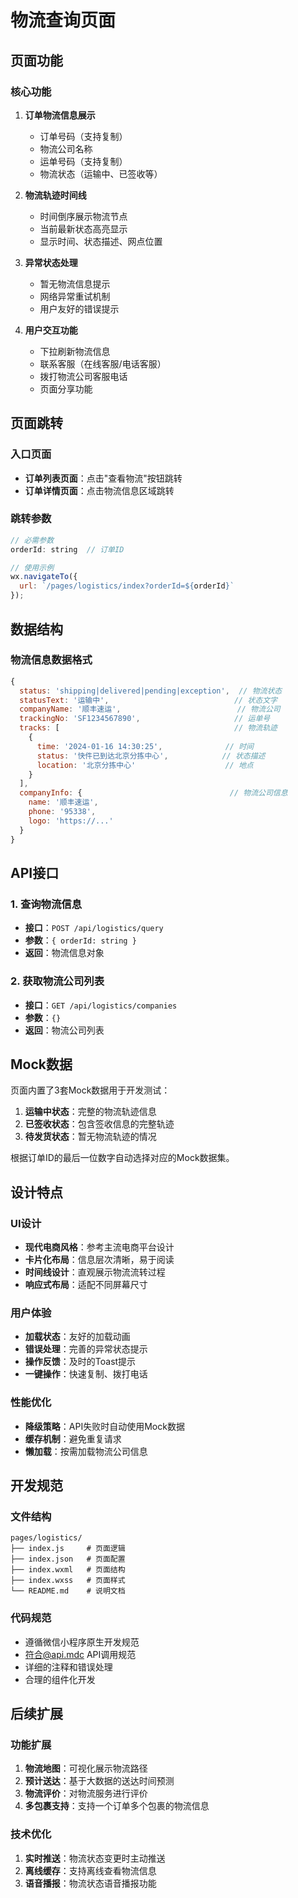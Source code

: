 # 物流查询页面

## 页面功能

### 核心功能
1. **订单物流信息展示**
   - 订单号码（支持复制）
   - 物流公司名称
   - 运单号码（支持复制）
   - 物流状态（运输中、已签收等）

2. **物流轨迹时间线**
   - 时间倒序展示物流节点
   - 当前最新状态高亮显示
   - 显示时间、状态描述、网点位置

3. **异常状态处理**
   - 暂无物流信息提示
   - 网络异常重试机制
   - 用户友好的错误提示

4. **用户交互功能**
   - 下拉刷新物流信息
   - 联系客服（在线客服/电话客服）
   - 拨打物流公司客服电话
   - 页面分享功能

## 页面跳转

### 入口页面
- **订单列表页面**：点击"查看物流"按钮跳转
- **订单详情页面**：点击物流信息区域跳转

### 跳转参数
```javascript
// 必需参数
orderId: string  // 订单ID

// 使用示例
wx.navigateTo({
  url: `/pages/logistics/index?orderId=${orderId}`
});
```

## 数据结构

### 物流信息数据格式
```javascript
{
  status: 'shipping|delivered|pending|exception',  // 物流状态
  statusText: '运输中',                            // 状态文字
  companyName: '顺丰速运',                          // 物流公司
  trackingNo: 'SF1234567890',                     // 运单号
  tracks: [                                       // 物流轨迹
    {
      time: '2024-01-16 14:30:25',              // 时间
      status: '快件已到达北京分拣中心',            // 状态描述
      location: '北京分拣中心'                    // 地点
    }
  ],
  companyInfo: {                                 // 物流公司信息
    name: '顺丰速运',
    phone: '95338',
    logo: 'https://...'
  }
}
```

## API接口

### 1. 查询物流信息
- **接口**：`POST /api/logistics/query`
- **参数**：`{ orderId: string }`
- **返回**：物流信息对象

### 2. 获取物流公司列表
- **接口**：`GET /api/logistics/companies`
- **参数**：`{}`
- **返回**：物流公司列表

## Mock数据

页面内置了3套Mock数据用于开发测试：
1. **运输中状态**：完整的物流轨迹信息
2. **已签收状态**：包含签收信息的完整轨迹
3. **待发货状态**：暂无物流轨迹的情况

根据订单ID的最后一位数字自动选择对应的Mock数据集。

## 设计特点

### UI设计
- **现代电商风格**：参考主流电商平台设计
- **卡片化布局**：信息层次清晰，易于阅读
- **时间线设计**：直观展示物流流转过程
- **响应式布局**：适配不同屏幕尺寸

### 用户体验
- **加载状态**：友好的加载动画
- **错误处理**：完善的异常状态提示
- **操作反馈**：及时的Toast提示
- **一键操作**：快速复制、拨打电话

### 性能优化
- **降级策略**：API失败时自动使用Mock数据
- **缓存机制**：避免重复请求
- **懒加载**：按需加载物流公司信息

## 开发规范

### 文件结构
```
pages/logistics/
├── index.js     # 页面逻辑
├── index.json   # 页面配置
├── index.wxml   # 页面结构
├── index.wxss   # 页面样式
└── README.md    # 说明文档
```

### 代码规范
- 遵循微信小程序原生开发规范
- 符合@api.mdc API调用规范
- 详细的注释和错误处理
- 合理的组件化开发

## 后续扩展

### 功能扩展
1. **物流地图**：可视化展示物流路径
2. **预计送达**：基于大数据的送达时间预测
3. **物流评价**：对物流服务进行评价
4. **多包裹支持**：支持一个订单多个包裹的物流信息

### 技术优化
1. **实时推送**：物流状态变更时主动推送
2. **离线缓存**：支持离线查看物流信息
3. **语音播报**：物流状态语音播报功能 
